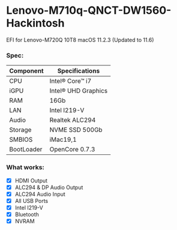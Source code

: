 # Lenovo-M710q-QNCT-DW1560-Hackintosh
EFI for Lenovo-M720Q 10T8
macOS 11.2.3 (Updated to 11.6) 

### Spec:

| Component        | Specifications                         |
| ---------------- | ---------------------------------------|
| CPU              | Intel® Core™ i7                        |
| iGPU             | Intel® UHD Graphics                    |
| RAM              | 16Gb                                   |
| LAN              | Intel I219-V                           |
| Audio            | Realtek ALC294                         |
| Storage          | NVME SSD 500Gb                         |
| SMBIOS           | iMac19,1                               |
| BootLoader       | OpenCore 0.7.3                         |

### What works:

- [x] HDMI Output
- [x] ALC294 & DP Audio Output
- [x] ALC294 Audio Input
- [x] All USB Ports
- [x] Intel I219-V
- [x] Bluetooth
- [x] NVRAM
